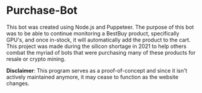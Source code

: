 # Purchase-Bot
This bot was created using Node.js and Puppeteer. The purpose of this bot was to be able to continue monitoring a BestBuy product, specifically GPU's, and once in-stock, it will automatically add the product to the cart. This project was made during the silicon shortage in 2021 to help others combat the myriad of bots that were purchasing many of these products for resale or crypto mining.  
  
**Disclaimer**: This program serves as a proof-of-concept and since it isn't actively maintained anymore, it may cease to function as the website changes.
